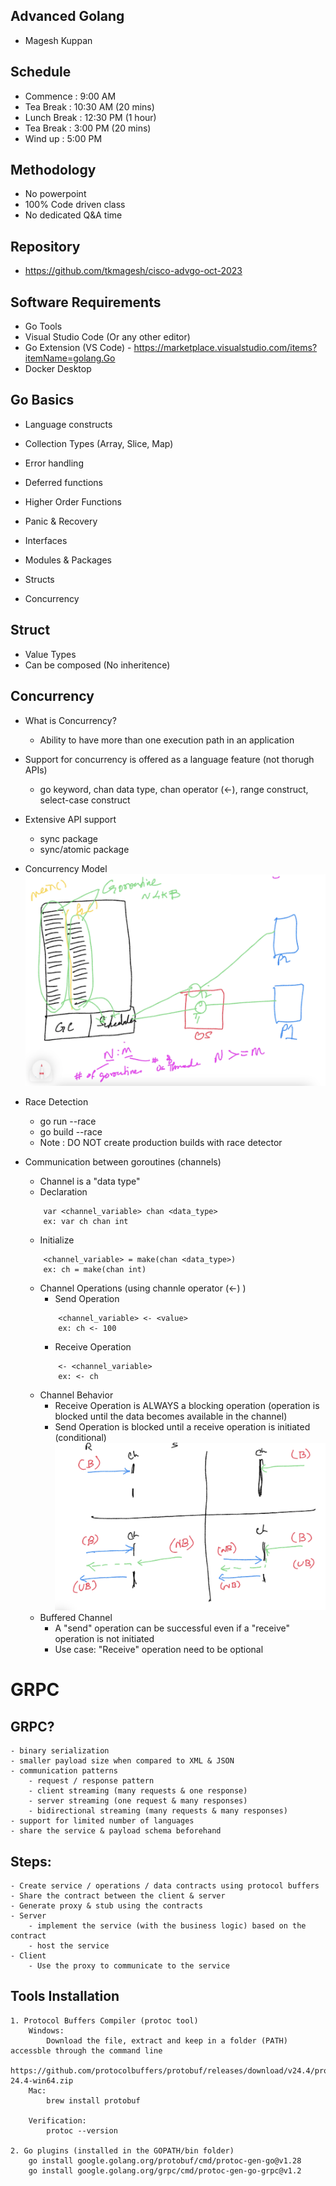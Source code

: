 ## Advanced Golang ##
- Magesh Kuppan

## Schedule ##
- Commence      : 9:00 AM
- Tea Break     : 10:30 AM (20 mins)
- Lunch Break   : 12:30 PM (1 hour)
- Tea Break     : 3:00 PM (20 mins)
- Wind up       : 5:00 PM

## Methodology ##
- No powerpoint
- 100% Code driven class
- No dedicated Q&A time

## Repository ##
- https://github.com/tkmagesh/cisco-advgo-oct-2023

## Software Requirements ##
- Go Tools
- Visual Studio Code (Or any other editor)
- Go Extension (VS Code) - https://marketplace.visualstudio.com/items?itemName=golang.Go
- Docker Desktop



## Go Basics ##
- Language constructs
- Collection Types (Array, Slice, Map)
- Error handling 
- Deferred functions
- Higher Order Functions
- Panic & Recovery
- Interfaces
- Modules & Packages

- Structs
- Concurrency

## Struct ##
- Value Types
- Can be composed (No inheritence)

## Concurrency ##
- What is Concurrency?
    - Ability to have more than one execution path in an application
- Support for concurrency is offered as a language feature (not thorugh APIs)
    - go keyword, chan data type, chan operator (<-), range construct, select-case construct
- Extensive API support
    - sync package
    - sync/atomic package

- Concurrency Model
![image concurrency_model](./images/concurrency_model.png)

- Race Detection
    - go run --race <app>
    - go build --race <app>
    - Note : DO NOT create production builds with race detector

- Communication between goroutines (channels)
    - Channel is a "data type"
    - Declaration
    ```
        var <channel_variable> chan <data_type>
        ex: var ch chan int
    ```
    - Initialize
    ```
        <channel_variable> = make(chan <data_type>)
        ex: ch = make(chan int)
    ```
    - Channel Operations (using channle operator (<-) )
        - Send Operation
        ```
            <channel_variable> <- <value>
            ex: ch <- 100
        ```
        - Receive Operation
        ```
            <- <channel_variable>
            ex: <- ch
        ```
    - Channel Behavior
        - Receive Operation is ALWAYS a blocking operation (operation is blocked until the data becomes available in the channel)
        - Send Operation is blocked until a receive operation is initiated (conditional)
    ![image channel_behaviors](./images/channel_behaviors.png)
    - Buffered Channel
        - A "send" operation can be successful even if a "receive" operation is not initiated
        - Use case:
            "Receive" operation need to be optional
# GRPC #
## GRPC? ##
    - binary serialization
    - smaller payload size when compared to XML & JSON
    - communication patterns
        - request / response pattern
        - client streaming (many requests & one response)
        - server streaming (one request & many responses)
        - bidirectional streaming (many requests & many responses)
    - support for limited number of languages
    - share the service & payload schema beforehand 

## Steps: ##
    - Create service / operations / data contracts using protocol buffers
    - Share the contract between the client & server
    - Generate proxy & stub using the contracts
    - Server
        - implement the service (with the business logic) based on the contract
        - host the service
    - Client
        - Use the proxy to communicate to the service


## Tools Installation ##
    1. Protocol Buffers Compiler (protoc tool)
        Windows:
            Download the file, extract and keep in a folder (PATH) accessble through the command line
            https://github.com/protocolbuffers/protobuf/releases/download/v24.4/protoc-24.4-win64.zip
        Mac:
            brew install protobuf

        Verification:
            protoc --version

    2. Go plugins (installed in the GOPATH/bin folder)
        go install google.golang.org/protobuf/cmd/protoc-gen-go@v1.28
        go install google.golang.org/grpc/cmd/protoc-gen-go-grpc@v1.2